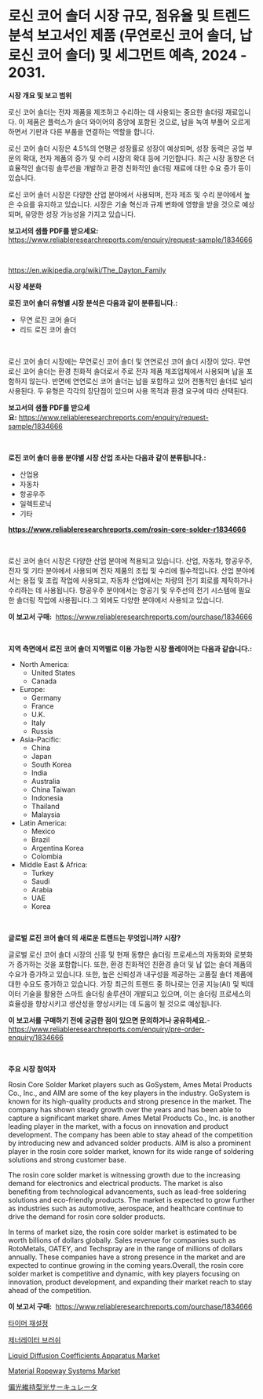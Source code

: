 <p><h1>로신 코어 솔더 시장 규모, 점유율 및 트렌드 분석 보고서인 제품 (무연로신 코어 솔더, 납로신 코어 솔더) 및 세그먼트 예측, 2024 - 2031.</h1></p><p><strong>시장 개요 및 보고 범위</strong></p>
<p><p>로신 코어 솔더는 전자 제품을 제조하고 수리하는 데 사용되는 중요한 솔더링 재료입니다. 이 제품은 플럭스가 솔더 와이어의 중앙에 포함된 것으로, 납을 녹여 부풀어 오르게 하면서 기판과 다른 부품을 연결하는 역할을 합니다.</p><p>로신 코어 솔더 시장은 4.5%의 연평균 성장률로 성장이 예상되며, 성장 동력은 공업 부문의 확대, 전자 제품의 증가 및 수리 시장의 확대 등에 기인합니다. 최근 시장 동향은 더 효율적인 솔더링 솔루션을 개발하고 환경 친화적인 솔더링 재료에 대한 수요 증가 등이 있습니다.</p><p>로신 코어 솔더 시장은 다양한 산업 분야에서 사용되며, 전자 제조 및 수리 분야에서 높은 수요를 유지하고 있습니다. 시장은 기술 혁신과 규제 변화에 영향을 받을 것으로 예상되며, 유망한 성장 가능성을 가지고 있습니다.</p></p>
<p><strong>보고서의 샘플 PDF를 받으세요:</strong> <a href="https://www.reliableresearchreports.com/enquiry/request-sample/1834666">https://www.reliableresearchreports.com/enquiry/request-sample/1834666</a></p>
<p>&nbsp;</p>
<p><a href="https://en.wikipedia.org/wiki/The_Dayton_Family">https://en.wikipedia.org/wiki/The_Dayton_Family</a></p>
<p><strong>시장 세분화</strong></p>
<p><strong>로진 코어 솔더 유형별 시장 분석은 다음과 같이 분류됩니다.:</strong></p>
<p><ul><li>무연 로진 코어 솔더</li><li>리드 로진 코어 솔더</li></ul></p>
<p>&nbsp;</p>
<p><p>로신 코어 솔더 시장에는 무연로신 코어 솔더 및 연연로신 코어 솔더 시장이 있다. 무연로신 코어 솔더는 환경 친화적 솔더로서 주로 전자 제품 제조업체에서 사용되며 납을 포함하지 않는다. 반면에 연연로신 코어 솔더는 납을 포함하고 있어 전통적인 솔더로 널리 사용된다. 두 유형은 각각의 장단점이 있으며 사용 목적과 환경 요구에 따라 선택된다.</p></p>
<p><strong>보고서의 샘플 PDF를 받으세요:</strong>&nbsp;<a href="https://www.reliableresearchreports.com/enquiry/request-sample/1834666">https://www.reliableresearchreports.com/enquiry/request-sample/1834666</a></p>
<p>&nbsp;</p>
<p><strong> 로진 코어 솔더 응용 분야별 시장 산업 조사는 다음과 같이 분류됩니다.:</strong></p>
<p><ul><li>산업용</li><li>자동차</li><li>항공우주</li><li>일렉트로닉</li><li>기타</li></ul></p>
<p><strong><a href="https://www.reliableresearchreports.com/rosin-core-solder-r1834666">https://www.reliableresearchreports.com/rosin-core-solder-r1834666</a></strong></p>
<p>&nbsp;</p>
<p><p>로신 코어 솔더 시장은 다양한 산업 분야에 적용되고 있습니다. 산업, 자동차, 항공우주, 전자 및 기타 분야에서 사용되며 전자 제품의 조립 및 수리에 필수적입니다. 산업 분야에서는 용접 및 조립 작업에 사용되고, 자동차 산업에서는 차량의 전기 회로를 제작하거나 수리하는 데 사용됩니다. 항공우주 분야에서는 항공기 및 우주선의 전기 시스템에 필요한 솔더링 작업에 사용됩니다.그 외에도 다양한 분야에서 사용되고 있습니다.</p></p>
<p><strong>이 보고서 구매:</strong>&nbsp; <a href="https://www.reliableresearchreports.com/purchase/1834666">https://www.reliableresearchreports.com/purchase/1834666</a></p>
<p>&nbsp;</p>
<p><strong>지역 측면에서 로진 코어 솔더 지역별로 이용 가능한 시장 플레이어는 다음과 같습니다.:</strong></p>
<p><ul>
    <li>
        North America:
        <ul>
            <li>United States</li>
            <li>Canada</li>
        </ul>
    </li>
    <li>
        Europe:
        <ul>
            <li>Germany</li>
            <li>France</li>
            <li>U.K.</li>
            <li>Italy</li>
            <li>Russia</li>
        </ul>
    </li>
    <li>
        Asia-Pacific:
        <ul>
            <li>China</li>
            <li>Japan</li>
            <li>South Korea</li>
            <li>India</li>
            <li>Australia</li>
            <li>China Taiwan</li>
            <li>Indonesia</li>
            <li>Thailand</li>
            <li>Malaysia</li>
        </ul>
    </li>
    <li>
        Latin America:
        <ul>
            <li>Mexico</li>
            <li>Brazil</li>
            <li>Argentina Korea</li>
            <li>Colombia</li>
        </ul>
    </li>
    <li>
        Middle East & Africa:
        <ul>
            <li>Turkey</li>
            <li>Saudi</li>
            <li>Arabia</li>
            <li>UAE</li>
            <li>Korea</li>
        </ul>
    </li>
    </ul></p>
<p>&nbsp;</p>
<p><strong>글로벌 로진 코어 솔더 의 새로운 트렌드는 무엇입니까? 시장?</strong></p>
<p><p>글로벌 로신 코어 솔더 시장의 신흥 및 현재 동향은 솔더링 프로세스의 자동화와 로봇화가 증가하는 것을 포함합니다. 또한, 환경 친화적인 친환경 솔더 및 납 없는 솔더 제품의 수요가 증가하고 있습니다. 또한, 높은 신뢰성과 내구성을 제공하는 고품질 솔더 제품에 대한 수요도 증가하고 있습니다. 가장 최근의 트렌드 중 하나로는 인공 지능(AI) 및 빅데이터 기술을 활용한 스마트 솔더링 솔루션이 개발되고 있으며, 이는 솔더링 프로세스의 효율성을 향상시키고 생산성을 향상시키는 데 도움이 될 것으로 예상됩니다.</p></p>
<p><strong>이 보고서를 구매하기 전에 궁금한 점이 있으면 문의하거나 공유하세요.</strong>- <a href="https://www.reliableresearchreports.com/enquiry/pre-order-enquiry/1834666">https://www.reliableresearchreports.com/enquiry/pre-order-enquiry/1834666</a></p>
<p>&nbsp;</p>
<p><strong>주요 시장 참여자</strong></p>
<p><p>Rosin Core Solder Market players such as GoSystem, Ames Metal Products Co., Inc., and AIM are some of the key players in the industry. GoSystem is known for its high-quality products and strong presence in the market. The company has shown steady growth over the years and has been able to capture a significant market share. Ames Metal Products Co., Inc. is another leading player in the market, with a focus on innovation and product development. The company has been able to stay ahead of the competition by introducing new and advanced solder products. AIM is also a prominent player in the rosin core solder market, known for its wide range of soldering solutions and strong customer base.</p><p>The rosin core solder market is witnessing growth due to the increasing demand for electronics and electrical products. The market is also benefiting from technological advancements, such as lead-free soldering solutions and eco-friendly products. The market is expected to grow further as industries such as automotive, aerospace, and healthcare continue to drive the demand for rosin core solder products.</p><p>In terms of market size, the rosin core solder market is estimated to be worth billions of dollars globally. Sales revenue for companies such as RotoMetals, OATEY, and Techspray are in the range of millions of dollars annually. These companies have a strong presence in the market and are expected to continue growing in the coming years.Overall, the rosin core solder market is competitive and dynamic, with key players focusing on innovation, product development, and expanding their market reach to stay ahead of the competition.</p></p>
<p><strong>이 보고서 구매:</strong>&nbsp;&nbsp;<a href="https://www.reliableresearchreports.com/purchase/1834666">https://www.reliableresearchreports.com/purchase/1834666</a></p>
<p><p><a href="https://github.com/rcabello548/Market-Research-Report-List-3/blob/main/613343168616.md">타이머 재설정</a></p><p><a href="https://github.com/KellyLyncyh543964/Market-Research-Report-List-3/blob/main/510094068615.md">제너레이터 브러쉬</a></p><p><a href="https://www.linkedin.com/pulse/global-liquid-diffusion-coefficients-apparatus-market-size-expected-ga49c?trackingId=b2alXqoeSSCiPo%2Bl8qPyWA%3D%3D">Liquid Diffusion Coefficients Apparatus Market</a></p><p><a href="https://issuu.com/reportprime-2/docs/material-ropeway-systems-market-size-2030.pptx">Material Ropeway Systems Market</a></p><p><a href="https://github.com/zjkmgcs938405/Market-Research-Report-List-4/blob/main/772355153858.md">偏光維持型光サーキュレータ</a></p></p>